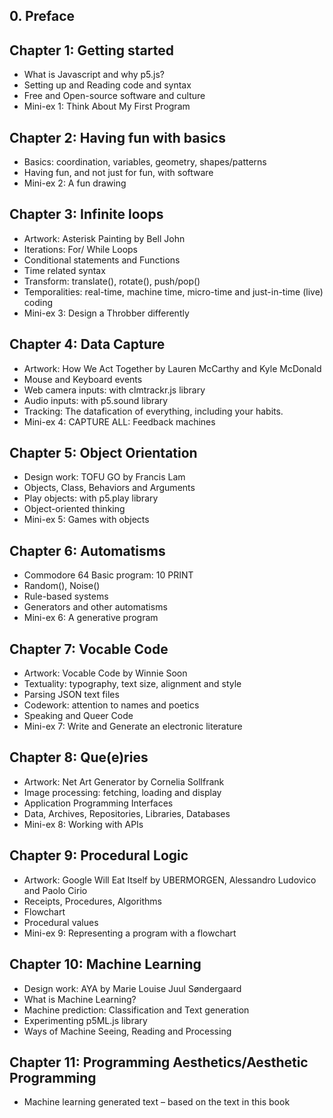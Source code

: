 ## 0. Preface
## Chapter 1: Getting started
* What is Javascript and why p5.js?
* Setting up and Reading code and syntax
* Free and Open-source software and culture
* Mini-ex 1: Think About My First Program
## Chapter 2: Having fun with basics
* Basics: coordination, variables, geometry, shapes/patterns
* Having fun, and not just for fun, with software
* Mini-ex 2: A fun drawing
## Chapter 3: Infinite loops
* Artwork: Asterisk Painting by Bell John
* Iterations: For/ While Loops
* Conditional statements and Functions
* Time related syntax
* Transform: translate(), rotate(), push/pop()
* Temporalities: real-time, machine time, micro-time and just-in-time (live) coding
* Mini-ex 3: Design a Throbber differently
## Chapter 4: Data Capture
* Artwork: How We Act Together by Lauren McCarthy and Kyle McDonald
* Mouse and Keyboard events
* Web camera inputs: with clmtrackr.js library
* Audio inputs: with p5.sound library
* Tracking: The datafication of everything, including your habits.
* Mini-ex 4: CAPTURE ALL: Feedback machines
## Chapter 5: Object Orientation
* Design work: TOFU GO by Francis Lam
* Objects, Class, Behaviors and Arguments
* Play objects: with p5.play library
* Object-oriented thinking
* Mini-ex 5: Games with objects
## Chapter 6: Automatisms
* Commodore 64 Basic program: 10 PRINT
* Random(), Noise()
* Rule-based systems
* Generators and other automatisms
* Mini-ex 6: A generative program
## Chapter 7: Vocable Code
* Artwork: Vocable Code by Winnie Soon
* Textuality: typography, text size, alignment and style
* Parsing JSON text files
* Codework: attention to names and poetics
* Speaking and Queer Code
* Mini-ex 7: Write and Generate an electronic literature
## Chapter 8: Que(e)ries
* Artwork: Net Art Generator by Cornelia Sollfrank
* Image processing: fetching, loading and display
* Application Programming Interfaces
* Data, Archives, Repositories, Libraries, Databases
* Mini-ex 8: Working with APIs
## Chapter 9: Procedural Logic
* Artwork: Google Will Eat Itself by UBERMORGEN, Alessandro Ludovico and Paolo Cirio
* Receipts,  Procedures, Algorithms
* Flowchart
* Procedural values
* Mini-ex 9: Representing a program with a flowchart
## Chapter 10: Machine Learning
* Design work: AYA by Marie Louise Juul Søndergaard
* What is Machine Learning?
* Machine prediction: Classification and Text generation
* Experimenting p5ML.js library
* Ways of Machine Seeing, Reading and Processing
## Chapter 11: Programming Aesthetics/Aesthetic Programming
* Machine learning generated text – based on the text in this book
